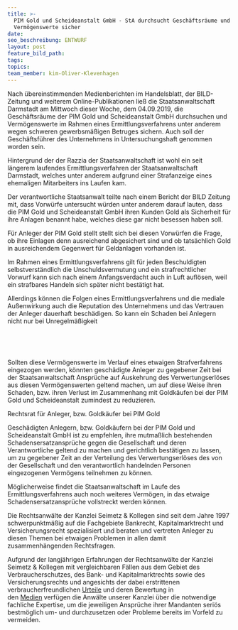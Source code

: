 ```yaml
---
title: >-
  PIM Gold und Scheideanstalt GmbH - StA durchsucht Geschäftsräume und stellt
  Vermögenswerte sicher
date:
seo_beschreibung: ENTWURF
layout: post
feature_bild_path:
tags:
topics:
team_member: kim-Oliver-Klevenhagen
---
```


Nach &uuml;bereinstimmenden Medienberichten im Handelsblatt, der BILD-Zeitung und weiterem Online-Publikationen lie&szlig; die Staatsanwaltschaft&nbsp; Darmstadt am Mittwoch dieser Woche, dem 04.09.2019, die Gesch&auml;ftsr&auml;ume der PIM Gold und Scheideanstalt GmbH durchsuchen und Vermögenswerte im Rahmen eines Ermittlungsverfahrens unter anderem wegen schweren gewerbsm&auml;&szlig;igen Betruges sichern. Auch soll der Gesch&auml;ftsf&uuml;hrer des Unternehmens in Untersuchungshaft genommen worden sein.

Hintergrund der der Razzia der Staatsanwaltschaft ist wohl ein seit l&auml;ngerem laufendes Ermittlungsverfahren der Staatsanwaltschaft Darmstadt, welches unter anderem aufgrund einer Strafanzeige eines ehemaligen Mitarbeiters ins Laufen kam.

Der verantwortliche Staatsanwalt teilte nach einem Bericht der BILD Zeitung mit, dass Vorw&uuml;rfe untersucht w&uuml;rden unter anderem darauf lauten, dass die PIM Gold und Scheideanstalt GmbH ihren Kunden Gold als Sicherheit f&uuml;r ihre Anlagen benannt habe, welches diese gar nicht besessen haben soll.

F&uuml;r Anleger der PIM Gold stellt stellt sich bei diesen Vorw&uuml;rfen die Frage, ob ihre Einlagen denn ausreichend abgesichert sind und ob tats&auml;chlich Gold in ausreichendem Gegenwert f&uuml;r Geldanlagen vorhanden ist.

Im Rahmen eines Ermittlungsverfahrens gilt f&uuml;r jeden Beschuldigten selbstverst&auml;ndlich die Unschuldsvermutung und ein strafrechtlicher Vorwurf kann sich nach einem Anfangsverdacht auch in Luft auflösen, weil ein strafbares Handeln sich sp&auml;ter nicht best&auml;tigt hat.

Allerdings können die Folgen eines Ermittlungsverfahrens und die mediale Au&szlig;enwirkung auch die Reputation des Unternehmens und das Vertrauen der Anleger dauerhaft besch&auml;digen. So kann ein Schaden bei Anlegern nicht nur bei Unregelm&auml;&szlig;igkeit&nbsp;&nbsp;

&nbsp;

&nbsp;

Sollten diese Vermögenswerte im Verlauf eines etwaigen Strafverfahrens eingezogen werden, könnten gesch&auml;digte Anleger zu gegebener Zeit bei der Staatsanwaltschaft Anspr&uuml;che auf Auskehrung des Verwertungserlöses aus diesen Vermögenswerten geltend machen, um auf diese Weise ihren Schaden, bzw. ihren Verlust im Zusammenhang mit Goldk&auml;ufen bei der PIM Gold und Scheideanstalt zumindest zu reduzieren.

Rechtsrat f&uuml;r Anleger, bzw. Goldk&auml;ufer bei PIM Gold

Gesch&auml;digten Anlegern, bzw. Goldk&auml;ufern bei der PIM Gold und Scheideanstalt GmbH ist zu empfehlen, ihre mutma&szlig;lich bestehenden Schadensersatzanspr&uuml;che gegen die Gesellschaft und deren Verantwortliche geltend zu machen und gerichtlich best&auml;tigen zu lassen, um zu gegebener Zeit an der Verteilung des Verwertungserlöses des von der Gesellschaft und den verantwortlich handelnden Personen eingezogenen Vermögens teilnehmen zu können.

Möglicherweise findet die Staatsanwaltschaft im Laufe des Ermittlungsverfahrens auch noch weiteres Vermögen, in das etwaige Schadensersatzanspr&uuml;che vollstreckt werden können.

Die Rechtsanw&auml;lte der Kanzlei Seimetz & Kollegen sind seit dem Jahre 1997 schwerpunktm&auml;&szlig;ig auf die Fachgebiete Bankrecht, Kapitalmarktrecht und Versicherungsrecht spezialisiert und beraten und vertreten Anleger zu diesen Themen bei etwaigen Problemen in allen damit zusammenh&auml;ngenden Rechtsfragen.

Aufgrund der langj&auml;hrigen Erfahrungen der Rechtsanw&auml;lte der Kanzlei Seimetz & Kollegen mit vergleichbaren F&auml;llen aus dem Gebiet des Verbraucherschutzes, des Bank- und Kapitalmarktrechts sowie des Versicherungsrechts und angesichts der dabei erstrittenen verbraucherfreundlichen&nbsp;[Urteile](https://www.seimetz-rechtsanwaelte.de/leistungsbilanz-erfolge/)&nbsp;und deren Bewertung in den&nbsp;[Medien](https://www.seimetz-rechtsanwaelte.de/medienpraesenz/)&nbsp;verf&uuml;gen die Anw&auml;lte unserer Kanzlei &uuml;ber die notwendige fachliche Expertise, um die jeweiligen Anspr&uuml;che ihrer Mandanten seriös bestmöglich um- und durchzusetzen oder Probleme bereits im Vorfeld zu vermeiden.